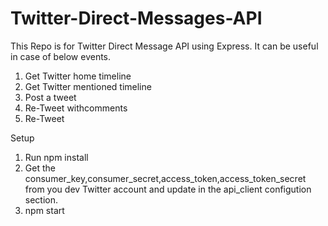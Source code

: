 # Twitter-Direct-Messages-API
This Repo is for Twitter Direct Message API using Express. It can be useful in case of below events.

1. Get Twitter home timeline
2. Get Twitter mentioned timeline
3. Post a tweet
4. Re-Tweet withcomments
5. Re-Tweet


Setup 
1. Run npm install
2. Get the consumer_key,consumer_secret,access_token,access_token_secret from you dev Twitter account and update in the api_client configution section.
2. npm start
